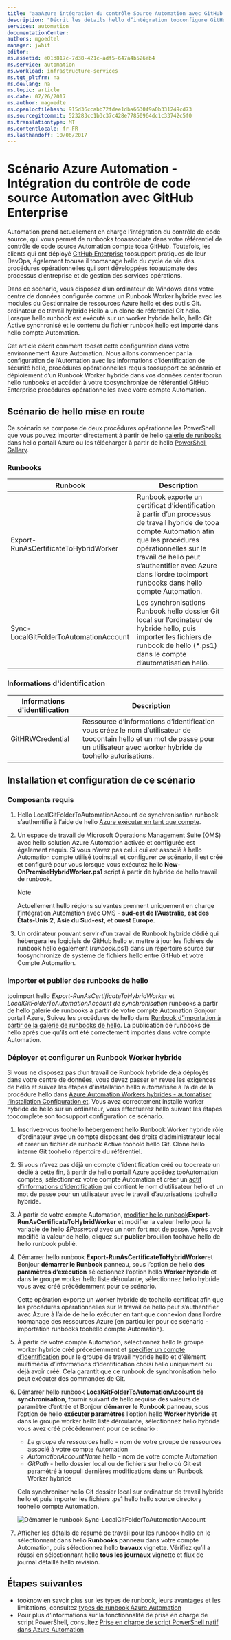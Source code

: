 ```yaml
---
title: "aaaAzure intégration du contrôle Source Automation avec GitHub Enterprise | Documents Microsoft"
description: "Décrit les détails hello d’intégration tooconfigure GitHub Enterprise pour le contrôle de code source de runbooks Automation."
services: automation
documentationCenter: 
authors: mgoedtel
manager: jwhit
editor: 
ms.assetid: e01d817c-7d38-421c-adf5-647a4b526eb4
ms.service: automation
ms.workload: infrastructure-services
ms.tgt_pltfrm: na
ms.devlang: na
ms.topic: article
ms.date: 07/26/2017
ms.author: magoedte
ms.openlocfilehash: 915d36ccabb72fdee1dba663049a0b331249cd73
ms.sourcegitcommit: 523283cc1b3c37c428e77850964dc1c33742c5f0
ms.translationtype: MT
ms.contentlocale: fr-FR
ms.lasthandoff: 10/06/2017
---
```

# <a name="azure-automation-scenario---automation-source-control-integration-with-github-enterprise"></a>Scénario Azure Automation - Intégration du contrôle de code source Automation avec GitHub Enterprise

Automation prend actuellement en charge l’intégration du contrôle de code source, qui vous permet de runbooks tooassociate dans votre référentiel de contrôle de code source Automation compte tooa GitHub.  Toutefois, les clients qui ont déployé [GitHub Enterprise](https://enterprise.github.com/home) toosupport pratiques de leur DevOps, également toouse il toomanage hello du cycle de vie des procédures opérationnelles qui sont développées tooautomate des processus d’entreprise et de gestion des services opérations.  

Dans ce scénario, vous disposez d’un ordinateur de Windows dans votre centre de données configurée comme un Runbook Worker hybride avec les modules du Gestionnaire de ressources Azure hello et des outils Git.  ordinateur de travail hybride Hello a un clone de référentiel Git hello.  Lorsque hello runbook est exécuté sur un worker hybride hello, hello Git Active synchronisé et le contenu du fichier runbook hello est importé dans hello compte Automation.

Cet article décrit comment tooset cette configuration dans votre environnement Azure Automation. Nous allons commencer par la configuration de l’Automation avec les informations d’identification de sécurité hello, procédures opérationnelles requis toosupport ce scénario et déploiement d’un Runbook Worker hybride dans vos données center toorun hello runbooks et accéder à votre toosynchronize de référentiel GitHub Enterprise procédures opérationnelles avec votre compte Automation.  


## <a name="getting-hello-scenario"></a>Scénario de hello mise en route

Ce scénario se compose de deux procédures opérationnelles PowerShell que vous pouvez importer directement à partir de hello [galerie de runbooks](automation-runbook-gallery.md) dans hello portail Azure ou les télécharger à partir de hello [PowerShell Gallery](https://www.powershellgallery.com).

### <a name="runbooks"></a>Runbooks

Runbook | Description| 
--------|------------|
Export-RunAsCertificateToHybridWorker | Runbook exporte un certificat d’identification à partir d’un processus de travail hybride de tooa compte Automation afin que les procédures opérationnelles sur le travail de hello peut s’authentifier avec Azure dans l’ordre tooimport runbooks dans hello compte Automation.| 
Sync-LocalGitFolderToAutomationAccount | Les synchronisations Runbook hello dossier Git local sur l’ordinateur de hybride hello, puis importer les fichiers de runbook de hello (*.ps1) dans le compte d’automatisation hello.|

### <a name="credentials"></a>Informations d'identification

Informations d'identification | Description|
-----------|------------|
GitHRWCredential | Ressource d’informations d’identification vous créez le nom d’utilisateur de toocontain hello et un mot de passe pour un utilisateur avec worker hybride de toohello autorisations.|

## <a name="installing-and-configuring-this-scenario"></a>Installation et configuration de ce scénario

### <a name="prerequisites"></a>Composants requis

1. Hello LocalGitFolderToAutomationAccount de synchronisation runbook s’authentifie à l’aide de hello [Azure exécuter en tant que compte](automation-sec-configure-azure-runas-account.md). 

2. Un espace de travail de Microsoft Operations Management Suite (OMS) avec hello solution Azure Automation activée et configurée est également requis.  Si vous n’avez pas celui qui est associé à hello Automation compte utilisé tooinstall et configurer ce scénario, il est créé et configuré pour vous lorsque vous exécutez hello **New-OnPremiseHybridWorker.ps1** script à partir de hybride de hello travail de runbook.        

    > [!NOTE]
    > Actuellement hello régions suivantes prennent uniquement en charge l’intégration Automation avec OMS - **sud-est de l’Australie**, **est des États-Unis 2**, **Asie du Sud-est**, et **ouest Europe**. 

3. Un ordinateur pouvant servir d’un travail de Runbook hybride dédié qui hébergera les logiciels de GitHub hello et mettre à jour les fichiers de runbook hello également (*runbook*.ps1) dans un répertoire source sur toosynchronize de système de fichiers hello entre GitHub et votre Compte Automation.

### <a name="import-and-publish-hello-runbooks"></a>Importer et publier des runbooks de hello

tooimport hello *Export-RunAsCertificateToHybridWorker* et *LocalGitFolderToAutomationAccount de synchronisation* runbooks à partir de hello galerie de runbooks à partir de votre compte Automation Bonjour portail Azure, Suivez les procédures de hello dans [Runbook d’importation à partir de la galerie de runbooks de hello](automation-runbook-gallery.md#to-import-a-runbook-from-the-runbook-gallery-with-the-azure-portal). La publication de runbooks de hello après que qu’ils ont été correctement importés dans votre compte Automation.

### <a name="deploy-and-configure-hybrid-runbook-worker"></a>Déployer et configurer un Runbook Worker hybride

Si vous ne disposez pas d’un travail de Runbook hybride déjà déployés dans votre centre de données, vous devez passer en revue les exigences de hello et suivez les étapes d’installation hello automatisée à l’aide de la procédure hello dans [Azure Automation Workers hybrides - automatiser l’installation Configuration et](automation-hybrid-runbook-worker.md#automated-deployment).  Vous avez correctement installé worker hybride de hello sur un ordinateur, vous effectuerez hello suivant les étapes toocomplete son toosupport configuration ce scénario.

1. Inscrivez-vous toohello hébergement hello Runbook Worker hybride rôle d’ordinateur avec un compte disposant des droits d’administrateur local et créer un fichier de runbook Active toohold hello Git.  Clone hello interne Git toohello répertoire du référentiel.
2. Si vous n’avez pas déjà un compte d’identification créé ou toocreate un dédié à cette fin, à partir de hello portail Azure accédez tooAutomation comptes, sélectionnez votre compte Automation et créer un [actif d’informations d’identification](automation-credentials.md) qui contient le nom d’utilisateur hello et un mot de passe pour un utilisateur avec le travail d’autorisations toohello hybride.  
3. À partir de votre compte Automation, [modifier hello runbook](automation-edit-textual-runbook.md)**Export-RunAsCertificateToHybridWorker** et modifier la valeur hello pour la variable de hello *$Password* avec un nom fort mot de passe.    Après avoir modifié la valeur de hello, cliquez sur **publier** brouillon toohave hello de hello runbook publié. 
5. Démarrer hello runbook **Export-RunAsCertificateToHybridWorker**et Bonjour **démarrer le Runbook** panneau, sous l’option de hello **des paramètres d’exécution** sélectionnez l’option hello **Worker hybride** et dans le groupe worker hello liste déroulante, sélectionnez hello hybride vous avez créé précédemment pour ce scénario.  

    Cette opération exporte un worker hybride de toohello certificat afin que les procédures opérationnelles sur le travail de hello peut s’authentifier avec Azure à l’aide de hello exécuter en tant que connexion dans l’ordre toomanage des ressources Azure (en particulier pour ce scénario - importation runbooks toohello compte Automation).

4. À partir de votre compte Automation, sélectionnez hello le groupe worker hybride créé précédemment et [spécifier un compte d’identification](automation-hrw-run-runbooks.md#runas-account) pour le groupe de travail hybride hello et d’élément multimédia d’informations d’identification choisi hello uniquement ou déjà avoir créé.  Cela garantit que ce runbook de synchronisation hello peut exécuter des commandes de Git. 
5. Démarrer hello runbook **LocalGitFolderToAutomationAccount de synchronisation**, fournir suivant de hello requise des valeurs de paramètre d’entrée et Bonjour **démarrer le Runbook** panneau, sous l’option de hello **exécuter paramètres** l’option hello **Worker hybride** et dans le groupe worker hello liste déroulante, sélectionnez hello hybride vous avez créé précédemment pour ce scénario :
    * *Le groupe de ressources* hello - nom de votre groupe de ressources associé à votre compte Automation
    * *AutomationAccountName* hello - nom de votre compte Automation
    * *GitPath* - hello dossier local ou de fichiers sur hello où Git est paramétré à toopull dernières modifications dans un Runbook Worker hybride

    Cela synchroniser hello Git dossier local sur ordinateur de travail hybride hello et puis importer les fichiers .ps1 hello hello source directory toohello compte Automation.

    ![Démarrer le runbook Sync-LocalGitFolderToAutomationAccount](media/automation-scenario-source-control-integration-with-github-ent/start-runbook-synclocalgitfoldertoautoacct.png)<br>

7. Afficher les détails de résumé de travail pour les runbook hello en le sélectionnant dans hello **Runbooks** panneau dans votre compte Automation, puis sélectionnez hello **travaux** vignette.  Vérifiez qu’il a réussi en sélectionnant hello **tous les journaux** vignette et flux de journal détaillé hello révision.  

## <a name="next-steps"></a>Étapes suivantes

-  tooknow en savoir plus sur les types de runbook, leurs avantages et les limitations, consultez [types de runbook Azure Automation](automation-runbook-types.md)
-  Pour plus d’informations sur la fonctionnalité de prise en charge de script PowerShell, consultez [Prise en charge de script PowerShell natif dans Azure Automation](https://azure.microsoft.com/blog/announcing-powershell-script-support-azure-automation-2/)
